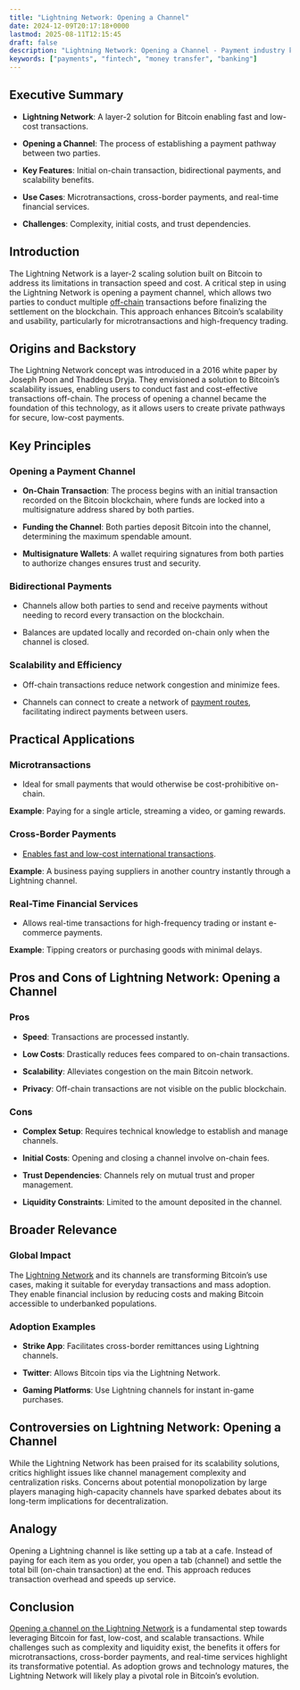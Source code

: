 ```yaml
---
title: "Lightning Network: Opening a Channel"
date: 2024-12-09T20:17:18+0000
lastmod: 2025-08-11T12:15:45
draft: false
description: "Lightning Network: Opening a Channel - Payment industry knowledge and insights"
keywords: ["payments", "fintech", "money transfer", "banking"]
---
```


## Executive Summary

- **Lightning Network**: A layer-2 solution for Bitcoin enabling fast and low-cost transactions.

- **Opening a Channel**: The process of establishing a payment pathway between two parties.

- **Key Features**: Initial on-chain transaction, bidirectional payments, and scalability benefits.

- **Use Cases**: Microtransactions, cross-border payments, and real-time financial services.

- **Challenges**: Complexity, initial costs, and trust dependencies.

## Introduction

The Lightning Network is a layer-2 scaling solution built on Bitcoin to address its limitations in transaction speed and cost. A critical step in using the Lightning Network is opening a payment channel, which allows two parties to conduct multiple [off-chain](https://faisalkhanllc.xyz/resources/payments-wiki/o/off-chain-layer/) transactions before finalizing the settlement on the blockchain. This approach enhances Bitcoin’s scalability and usability, particularly for microtransactions and high-frequency trading.

## Origins and Backstory

The Lightning Network concept was introduced in a 2016 white paper by Joseph Poon and Thaddeus Dryja. They envisioned a solution to Bitcoin’s scalability issues, enabling users to conduct fast and cost-effective transactions off-chain. The process of opening a channel became the foundation of this technology, as it allows users to create private pathways for secure, low-cost payments.

## Key Principles 

### Opening a Payment Channel

- **On-Chain Transaction**: The process begins with an initial transaction recorded on the Bitcoin blockchain, where funds are locked into a multisignature address shared by both parties.

- **Funding the Channel**: Both parties deposit Bitcoin into the channel, determining the maximum spendable amount.

- **Multisignature Wallets**: A wallet requiring signatures from both parties to authorize changes ensures trust and security.

### Bidirectional Payments

- Channels allow both parties to send and receive payments without needing to record every transaction on the blockchain.

- Balances are updated locally and recorded on-chain only when the channel is closed.

### Scalability and Efficiency

- Off-chain transactions reduce network congestion and minimize fees.

- Channels can connect to create a network of [payment routes](https://faisalkhanllc.xyz/resources/payments-wiki/l/lightning-network/lightning-network-routing-payment/), facilitating indirect payments between users.

## Practical Applications

### Microtransactions

- Ideal for small payments that would otherwise be cost-prohibitive on-chain.

**Example**: Paying for a single article, streaming a video, or gaming rewards.

### Cross-Border Payments

- [Enables fast and low-cost international transactions](https://faisalkhanllc.xyz/resources/payments-wiki/c/cross-border-payments-2/).

**Example**: A business paying suppliers in another country instantly through a Lightning channel.

### Real-Time Financial Services

- Allows real-time transactions for high-frequency trading or instant e-commerce payments.

**Example**: Tipping creators or purchasing goods with minimal delays.

## Pros and Cons of Lightning Network: Opening a Channel

### Pros

- **Speed**: Transactions are processed instantly.

- **Low Costs**: Drastically reduces fees compared to on-chain transactions.

- **Scalability**: Alleviates congestion on the main Bitcoin network.

- **Privacy**: Off-chain transactions are not visible on the public blockchain.

### Cons

- **Complex Setup**: Requires technical knowledge to establish and manage channels.

- **Initial Costs**: Opening and closing a channel involve on-chain fees.

- **Trust Dependencies**: Channels rely on mutual trust and proper management.

- **Liquidity Constraints**: Limited to the amount deposited in the channel.

## Broader Relevance

### Global Impact

The [Lightning Network](https://faisalkhanllc.xyz/resources/payments-wiki/l/lightning-network/) and its channels are transforming Bitcoin’s use cases, making it suitable for everyday transactions and mass adoption. They enable financial inclusion by reducing costs and making Bitcoin accessible to underbanked populations.

### Adoption Examples

- **Strike App**: Facilitates cross-border remittances using Lightning channels.

- **Twitter**: Allows Bitcoin tips via the Lightning Network.

- **Gaming Platforms**: Use Lightning channels for instant in-game purchases.

## Controversies on Lightning Network: Opening a Channel

While the Lightning Network has been praised for its scalability solutions, critics highlight issues like channel management complexity and centralization risks. Concerns about potential monopolization by large players managing high-capacity channels have sparked debates about its long-term implications for decentralization.

## Analogy

Opening a Lightning channel is like setting up a tab at a cafe. Instead of paying for each item as you order, you open a tab (channel) and settle the total bill (on-chain transaction) at the end. This approach reduces transaction overhead and speeds up service.

## Conclusion

[Opening a channel on the Lightning Network](https://docs.lightning.engineering/lightning-network-tools/lightning-terminal/opening-channels) is a fundamental step towards leveraging Bitcoin for fast, low-cost, and scalable transactions. While challenges such as complexity and liquidity exist, the benefits it offers for microtransactions, cross-border payments, and real-time services highlight its transformative potential. As adoption grows and technology matures, the Lightning Network will likely play a pivotal role in Bitcoin’s evolution.